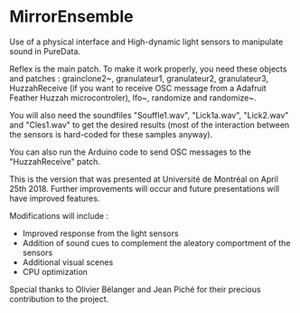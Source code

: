 # MirrorEnsemble
Use of a physical interface and High-dynamic light sensors to manipulate sound in PureData.

Reflex is the main patch. To make it work properly, you need these objects and patches : grainclone2~, granulateur1, granulateur2, granulateur3, HuzzahReceive (if you want to receive OSC message from a Adafruit Feather Huzzah microcontroler), lfo~, randomize and randomize~.

You will also need the soundfiles "Souffle1.wav", "Lick1a.wav", "Lick2.wav" and "Cles1.wav" to get the desired results (most of the interaction between the sensors is hard-coded for these samples anyway).

You can also run the Arduino code to send OSC messages to the "HuzzahReceive" patch.

This is the version that was presented at Université de Montréal on April 25th 2018. Further improvements will occur and future presentations will have improved features.

Modifications will include :
- Improved response from the light sensors
- Addition of sound cues to complement the aleatory comportment of the sensors
- Additional visual scenes
- CPU optimization

Special thanks to Olivier Bélanger and Jean Piché for their precious contribution to the project.
